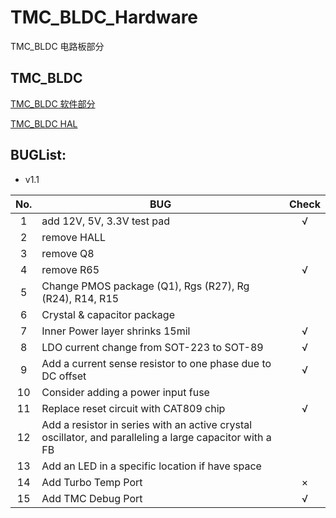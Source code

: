 # TMC_BLDC_Hardware
TMC_BLDC 电路板部分

## TMC_BLDC
[TMC_BLDC 软件部分](https://github.com/Sandman6z/TMC_BLDC)

[TMC_BLDC HAL](https://github.com/Sandman6z/TMC_BLDC_HAL)

## BUGList:
- v1.1

| No. | BUG                                           | Check |
| :-: | --------------------------------------------- | :---: |
|  1  | add 12V, 5V, 3.3V test pad                    |   √   |
|  2  | remove HALL                                   |       |
|  3  | remove Q8                                     |       |
|  4  | remove R65                                    |   √   |
|  5  | Change PMOS package (Q1), Rgs (R27), Rg (R24), R14, R15 |       |
|  6  | Crystal & capacitor package                   |       |
|  7  | Inner Power layer shrinks 15mil               |   √   |
|  8  | LDO current change from SOT-223 to SOT-89     |   √   |
|  9  | Add a current sense resistor to one phase due to DC offset |   √   |
| 10  | Consider adding a power input fuse            |       |
| 11  | Replace reset circuit with CAT809 chip        |   √   |
| 12  | Add a resistor in series with an active crystal oscillator, and paralleling a large capacitor with a FB |       |
| 13  | Add an LED in a specific location if have space |       |
| 14  | Add Turbo Temp Port                           |   ×   |
| 15  | Add TMC Debug Port                           |   √   |